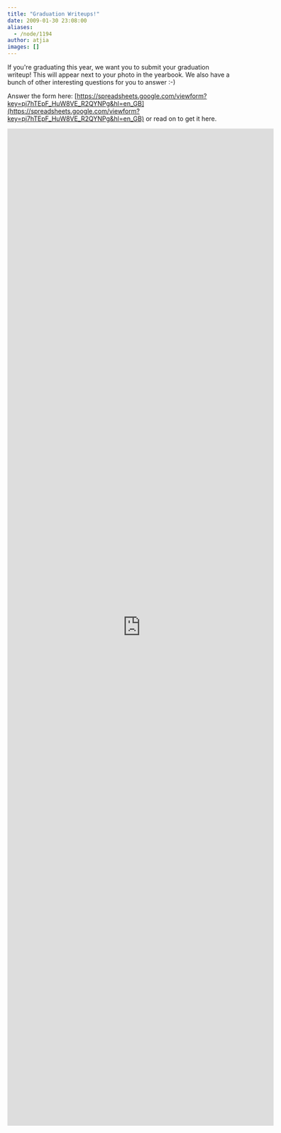 ```yaml
---
title: "Graduation Writeups!"
date: 2009-01-30 23:08:00
aliases:
  - /node/1194
author: atjia
images: []
---
```


If you're graduating this year, we want you to submit your graduation writeup! This will appear next to your photo in the yearbook. We also have a bunch of other interesting questions for you to answer :-)

Answer the form here: [https://spreadsheets.google.com/viewform?key=pj7hTEpF_HuW8VE_R2QYNPg&hl=en_GB](https://spreadsheets.google.com/viewform?key=pj7hTEpF_HuW8VE_R2QYNPg&hl=en_GB) or read on to get it here.

<iframe src="https://docs.google.com/forms/d/e/1FAIpQLScdsmiwJBwtS3kv969Xg_EFg6nfSmWtuGuYWJSlz6AfcCNICQ/viewform?embedded=true&key=pj7hTEpF_HuW8VE_R2QYNPg" width="600" height="2246" frameborder="0" marginheight="0" marginwidth="0">Loading...</iframe>
